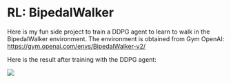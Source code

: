# RL: BipedalWalker

Here is my fun side project to train a DDPG agent to learn to walk in the BipedalWalker environment.
The environment is obtained from Gym OpenAI: https://gym.openai.com/envs/BipedalWalker-v2/

Here is the result after training with the DDPG agent:

![](Trained%20Agent/BipedaWalker_Training.gif)
